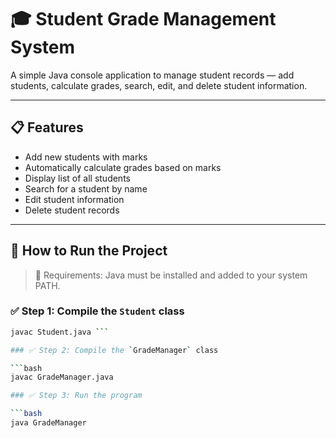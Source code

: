 # 🎓 Student Grade Management System

A simple Java console application to manage student records — add students, calculate grades, search, edit, and delete student information.

---

## 📋 Features

- Add new students with marks
- Automatically calculate grades based on marks
- Display list of all students
- Search for a student by name
- Edit student information
- Delete student records

---

## 🚀 How to Run the Project

> 📌 Requirements: Java must be installed and added to your system PATH.

### ✅ Step 1: Compile the `Student` class

```bash
javac Student.java ```

### ✅ Step 2: Compile the `GradeManager` class

```bash
javac GradeManager.java

### ✅ Step 3: Run the program

```bash
java GradeManager


